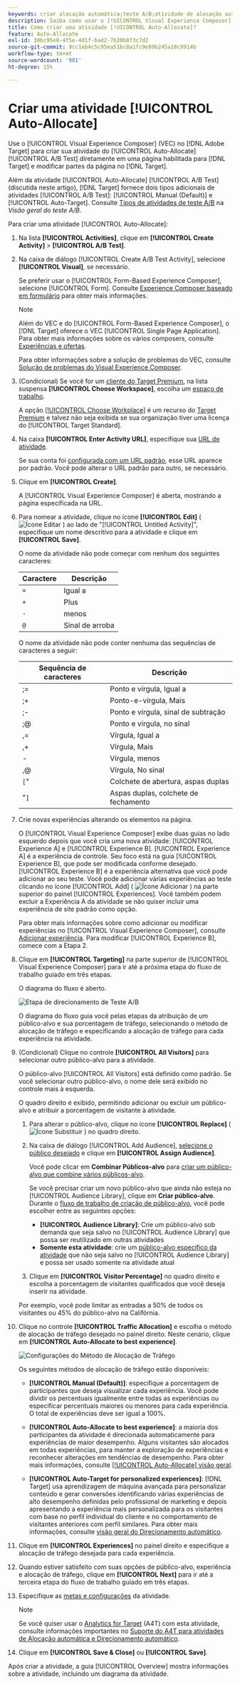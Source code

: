```yaml
---
keywords: criar alocação automática;teste A/B;atividade de alocação automática;nova atividade a/b;alocação automática;alocar automaticamente para a melhor experiência;alocar;alocar automaticamente
description: Saiba como usar o [!UICONTROL Visual Experience Composer] (VEC) para criar [!UICONTROL Auto-Allocate] atividades de Teste A/B.
title: Como criar uma atividade [!UICONTROL Auto-Allocate]?
feature: Auto-Allocate
exl-id: 30bc95e0-4f5e-4d1f-bad2-7b20b8f3c7d2
source-git-commit: 9cc1eb4c5c95ea51bc0a1fc9e89b245a18c9914b
workflow-type: tm+mt
source-wordcount: '901'
ht-degree: 15%

---
```


# Criar uma atividade [!UICONTROL Auto-Allocate]

Use o [!UICONTROL Visual Experience Composer] (VEC) no [!DNL Adobe Target] para criar sua atividade do [!UICONTROL Auto-Allocate] [!UICONTROL A/B Test] diretamente em uma página habilitada para [!DNL Target] e modificar partes da página no [!DNL Target].

Além da atividade [!UICONTROL Auto-Allocate] [!UICONTROL A/B Test] (discutida neste artigo), [!DNL Target] fornece dois tipos adicionais de atividades [!UICONTROL A/B Test]: [!UICONTROL Manual (Default)] e [!UICONTROL Auto-Target]. Consulte [Tipos de atividades de teste A/B](/help/main/c-activities/t-test-ab/test-ab.md#types) na *Visão geral do teste A/B*.

Para criar uma atividade [!UICONTROL Auto-Allocate]:

1. Na lista **[!UICONTROL Activities]**, clique em **[!UICONTROL Create Activity]** > **[!UICONTROL A/B Test]**.

1. Na caixa de diálogo [!UICONTROL Create A/B Test Activity], selecione **[!UICONTROL Visual]**, se necessário.

   Se preferir usar o [!UICONTROL Form-Based Experience Composer], selecione [!UICONTROL Form]. Consulte [Experience Composer baseado em formulário](/help/main/c-experiences/form-experience-composer.md) para obter mais informações.

   >[!NOTE]
   >
   >Além do VEC e do [!UICONTROL Form-Based Experience Composer], o [!DNL Target] oferece o VEC [!UICONTROL Single Page Application]. Para obter mais informações sobre os vários composers, consulte [Experiências e ofertas](/help/main/c-experiences/experiences.md).
   >
   >Para obter informações sobre a solução de problemas do VEC, consulte [Solução de problemas do Visual Experience Composer](/help/main/c-experiences/c-visual-experience-composer/r-troubleshoot-composer/troubleshoot-composer.md).

1. (Condicional) Se você for um [cliente do Target Premium](/help/main/c-intro/intro.md#premium), na lista suspensa **[!UICONTROL Choose Workspace]**, escolha um [espaço de trabalho](/help/main/administrating-target/c-user-management/property-channel/property-channel.md).

   A opção [[!UICONTROL Choose Workplace]](/help/main/administrating-target/c-user-management/property-channel/property-channel.md) é um recurso do [Target Premium](/help/main/c-intro/intro.md) e talvez não seja exibida se sua organização tiver uma licença do [!UICONTROL Target Standard].

1. Na caixa **[!UICONTROL Enter Activity URL]**, especifique sua [URL de atividade](/help/main/c-activities/t-test-ab/t-test-create-ab/ab-activity-url.md).

   Se sua conta foi [configurada com um URL padrão](/help/main/administrating-target/visual-experience-composer-set-up.md), esse URL aparece por padrão. Você pode alterar o URL padrão para outro, se necessário.

1. Clique em **[!UICONTROL Create]**.

   A [!UICONTROL Visual Experience Composer] é aberta, mostrando a página especificada na URL.

1. Para nomear a atividade, clique no ícone **[!UICONTROL Edit]** ( ![Ícone Editar](/help/main/assets/icons/Edit.svg) ) ao lado de &quot;[!UICONTROL Untitled Activity]&quot;, especifique um nome descritivo para a atividade e clique em **[!UICONTROL Save]**.

   O nome da atividade não pode começar com nenhum dos seguintes caracteres:

   | Caractere | Descrição |
   |--- |--- |
   | `=` | Igual a |
   | `+` | Plus |
   | `-` | menos |
   | `@` | Sinal de arroba |

   O nome da atividade não pode conter nenhuma das sequências de caracteres a seguir:

   | Sequência de caracteres | Descrição |
   |--- |--- |
   | ;= | Ponto e vírgula, Igual a |
   | ;+ | Ponto-e-vírgula, Mais |
   | ;- | Ponto e vírgula, sinal de subtração |
   | ;@ | Ponto e vírgula, no sinal |
   | ,= | Vírgula, Igual a |
   | ,+ | Vírgula, Mais |
   | - | Vírgula, menos |
   | ,@ | Vírgula, No sinal |
   | `[`&quot; | Colchete de abertura, aspas duplas |
   | &quot;`]` | Aspas duplas, colchete de fechamento |

1. Crie novas experiências alterando os elementos na página.

   O [!UICONTROL Visual Experience Composer] exibe duas guias no lado esquerdo depois que você cria uma nova atividade: [!UICONTROL Experience A] e [!UICONTROL Experience B]. [!UICONTROL Experience A] é a experiência de controle. Seu foco está na guia [!UICONTROL Experience B], que pode ser modificada conforme desejado. [!UICONTROL Experience B] é a experiência alternativa que você pode adicionar ao seu teste. Você pode adicionar várias experiências ao teste clicando no ícone [!UICONTROL Add] ( ![Ícone Adicionar](/help/main/assets/icons/Add.svg) ) na parte superior do painel [!UICONTROL Experiences]. Você também podem excluir a Experiência A da atividade se não quiser incluir uma experiência de site padrão como opção.

   Para obter mais informações sobre como adicionar ou modificar experiências no [!UICONTROL Visual Experience Composer], consulte [Adicionar experiência](/help/main/c-activities/t-test-ab/t-test-create-ab/ab-add-experience.md#task_454646F2895242D3B92DC395A0CE1A00). Para modificar [!UICONTROL Experience B], comece com a Etapa 2.

1. Clique em **[!UICONTROL Targeting]** na parte superior de [!UICONTROL Visual Experience Composer] para ir até a próxima etapa do fluxo de trabalho guiado em três etapas.

   O diagrama do fluxo é aberto.

   ![Etapa de direcionamento de Teste A/B](/help/main/c-activities/t-test-ab/t-test-create-ab/assets/ab_flow-new-ui.png)

   O diagrama do fluxo guia você pelas etapas da atribuição de um público-alvo e sua porcentagem de tráfego, selecionando o método de alocação de tráfego e especificando a alocação de tráfego para cada experiência na atividade.

1. (Condicional) Clique no controle **[!UICONTROL All Visitors]** para selecionar outro público-alvo para a atividade.

   O público-alvo [!UICONTROL All Visitors] está definido como padrão. Se você selecionar outro público-alvo, o nome dele será exibido no controle mais à esquerda.

   O quadro direito é exibido, permitindo adicionar ou excluir um público-alvo e atribuir a porcentagem de visitante à atividade.

   1. Para alterar o público-alvo, clique no ícone **[!UICONTROL Replace]** ( ![Ícone Substituir](/help/main/assets/icons/Retweet.svg) ) no quadro direito.
   1. Na caixa de diálogo [!UICONTROL Add Audience], [selecione o público desejado](/help/main/c-activities/t-test-ab/t-test-create-ab/ab-audience.md) e clique em **[!UICONTROL Assign Audience]**.

      Você pode clicar em **Combinar Públicos-alvo** para [criar um público-alvo que combine vários públicos-alvo](/help/main/c-target/combining-multiple-audiences.md).

      Se você precisar criar um novo público-alvo que ainda não esteja no [!UICONTROL Audience Library], clique em **Criar público-alvo**. Durante o [fluxo de trabalho de criação de público-alvo](/help/main/c-target/c-audiences/audiences.md), você pode escolher entre as seguintes opções:

      * **[!UICONTROL Audience Library]**: Crie um público-alvo sob demanda que seja salvo no [!UICONTROL Audience Library] que possa ser reutilizado em outras atividades
      * **Somente esta atividade**: crie um [público-alvo específico da atividade](/help/main/c-target/creating-activity-only-audience.md) que não seja salvo no [!UICONTROL Audience Library] e possa ser usado somente na atividade atual

   1. Clique em **[!UICONTROL Visitor Percentage]** no quadro direito e escolha a porcentagem de visitantes qualificados que você deseja inserir na atividade.

   Por exemplo, você pode limitar as entradas a 50% de todos os visitantes ou 45% do público-alvo na Califórnia.

1. Clique no controle **[!UICONTROL Traffic Allocation]** e escolha o método de alocação de tráfego desejado no painel direito. Neste cenário, clique em **[!UICONTROL Auto-Allocate to best experience]**.

   ![Configurações do Método de Alocação de Tráfego](/help/main/c-activities/automated-traffic-allocation/assets/auto-allocate-to-best-exp.png)

   Os seguintes métodos de alocação de tráfego estão disponíveis:

   * **[!UICONTROL Manual (Default)]**: especifique a porcentagem de participantes que deseja visualizar cada experiência. Você pode dividir os percentuais igualmente entre todas as experiências ou especificar percentuais maiores ou menores para cada experiência. O total de experiências deve ser igual a 100%.

   * **[!UICONTROL Auto-Allocate to best experience]**: a maioria dos participantes da atividade é direcionada automaticamente para experiências de maior desempenho. Alguns visitantes são alocados em todas experiências, para manter a exploração de experiências e reconhecer alterações em tendências de desempenho. Para obter mais informações, consulte [[!UICONTROL Auto-Allocate] visão geral](/help/main/c-activities/automated-traffic-allocation/automated-traffic-allocation.md#concept_A1407678796B4C569E94CBA8A9F7F5D4).

   * **[!UICONTROL Auto-Target for personalized experiences]**: [!DNL Target] usa aprendizagem de máquina avançada para personalizar conteúdo e gerar conversões identificando várias experiências de alto desempenho definidas pelo profissional de marketing e depois apresentando a experiência mais personalizada para os visitantes com base no perfil individual do cliente e no comportamento de visitantes anteriores com perfil similares. Para obter mais informações, consulte [visão geral do Direcionamento automático](/help/main/c-activities/auto-target/auto-target-to-optimize.md).

1. Clique em **[!UICONTROL Experiences]** no painel direito e especifique a alocação de tráfego desejada para cada experiência.

1. Quando estiver satisfeito com suas opções de público-alvo, experiência e alocação de tráfego, clique em **[!UICONTROL Next]** para ir até a terceira etapa do fluxo de trabalho guiado em três etapas.

1. Especifique as [metas e configurações](/help/main/c-activities/t-test-ab/t-test-create-ab/ab-goals-and-settings.md) da atividade.

   >[!NOTE]
   >
   >Se você quiser usar o [Analytics for Target](/help/main/c-integrating-target-with-mac/a4t/a4t.md) (A4T) com esta atividade, consulte informações importantes no [Suporte do A4T para atividades de Alocação automática e Direcionamento automático](/help/main/c-integrating-target-with-mac/a4t/a4t-at-aa.md).

1. Clique em **[!UICONTROL Save & Close]** ou **[!UICONTROL Save]**.

Após criar a atividade, a guia [!UICONTROL Overview] mostra informações sobre a atividade, incluindo um diagrama da atividade.
